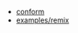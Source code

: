- [conform](https://conform.guide/integration/remix)
- [examples/remix](https://github.com/edmundhung/conform/tree/main/examples/remix)
